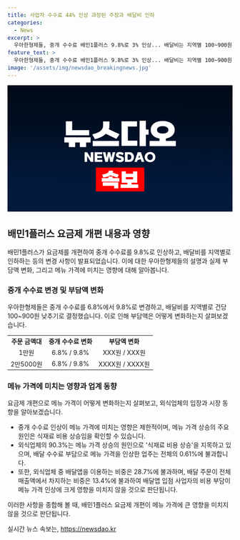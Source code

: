 ```yaml
---
title: 사업자 수수료 44% 인상 과장된 주장과 배달비 인하
categories:
  - News
excerpt: >
  우아한형제들, 중개 수수료 배민1플러스 9.8%로 3% 인상... 배달비는 지역별 100~900원 인하 우아한형제들은 최근 배민1플러스 요금제 개편으로 중개 수수료를 9.8%로 인상한 것에 대해 과장된 주장이라고 반박했다. 중개 수수료는 6.8%에서 9.8%로 변경되었으며, 이에 따른 인상분을 커 보이게 한 것이라고 설명했다. 또한, 변경된 중개 수수료는 배민1플러스에만 해당되며, 다른 배달앱에 비해 낮은 요율을 유지하겠다고 강조했다. 또한, 이번 변화로 인한 부담 변화를 고려할 때 총 비용 인상율은 0~7.9%에 불과하며, 메뉴 가격 인상의 주요 요인은 아니라고 덧붙였다. 해당 업체의 입장과 함께 외식업체 조사 결과와 비용 부담에 대한 설명을 통해 외식산업에 미치는 영향을 설명하였다.
feature_text: >
  우아한형제들, 중개 수수료 배민1플러스 9.8%로 3% 인상... 배달비는 지역별 100~900원 인하 우아한형제들은 최근 배민1플러스 요금제 개편으로 중개 수수료를 9.8%로 인상한 것에 대해 과장된 주장이라고 반박했다. 중개 수수료는 6.8%에서 9.8%로 변경되었으며, 이에 따른 인상분을 커 보이게 한 것이라고 설명했다. 또한, 변경된 중개 수수료는 배민1플러스에만 해당되며, 다른 배달앱에 비해 낮은 요율을 유지하겠다고 강조했다. 또한, 이번 변화로 인한 부담 변화를 고려할 때 총 비용 인상율은 0~7.9%에 불과하며, 메뉴 가격 인상의 주요 요인은 아니라고 덧붙였다. 해당 업체의 입장과 함께 외식업체 조사 결과와 비용 부담에 대한 설명을 통해 외식산업에 미치는 영향을 설명하였다.
image: '/assets/img/newsdao_breakingnews.jpg'
---
```


<p><img src="/assets/img/newsdao_breakingnews.jpg" alt="koreaapp 속보" /></p>

<h2 data-ke-size="size26">배민1플러스 요금제 개편 내용과 영향</h2>

<p data-ke-size="size16">배민1플러스가 요금제를 개편하여 중개 수수료를 9.8%로 인상하고, 배달비를 지역별로 인하하는 등의 변경 사항이 발표되었습니다. 이에 대한 우아한형제들의 설명과 실제 부담액 변화, 그리고 메뉴 가격에 미치는 영향에 대해 알아봅니다.</p>

<h3 data-ke-size="size24">중개 수수료 변경 및 부담액 변화</h3>

<p data-ke-size="size16">우아한형제들은 중개 수수료를 6.8%에서 9.8%로 변경하고, 배달비를 지역별로 건당 100~900원 낮추기로 결정했습니다. 이로 인해 부담액은 어떻게 변화하는지 살펴보겠습니다.</p>

<table>
  <tr>
    <td style="text-align: center; height: 17px;"><b>주문 금액대</b></td>
    <td style="text-align: center; height: 17px;"><b>중개 수수료 변화</b></td>
    <td style="text-align: center; height: 17px;"><b>부담액 변화</b></td>
  </tr>
  <tr>
    <td style="text-align: center; height: 17px;">1만원</td>
    <td style="text-align: center; height: 17px;">6.8% / 9.8%</td>
    <td style="text-align: center; height: 17px;">XXX원 / XXX원</td>
  </tr>
  <tr>
    <td style="text-align: center; height: 17px;">2만5000원</td>
    <td style="text-align: center; height: 17px;">6.8% / 9.8%</td>
    <td style="text-align: center; height: 17px;">XXXX원 / XXXX원</td>
  </tr>
</table>

<h3 data-ke-size="size24">메뉴 가격에 미치는 영향과 업계 동향</h3>

<p data-ke-size="size16">요금제 개편으로 메뉴 가격이 어떻게 변화하는지 살펴보고, 외식업체의 입장과 시장 동향을 알아보겠습니다.</p>

<ul>
  <li>중개 수수료 인상이 메뉴 가격에 미치는 영향은 제한적이며, 메뉴 가격 상승의 주요 원인은 식재료 비용 상승임을 확인할 수 있습니다.</li>
  <li>외식업체의 90.3%는 메뉴 가격 상승의 원인으로 '식재료 비용 상승'을 지목하고 있으며, 배달 수수료 부담으로 메뉴 가격을 인상한 업주는 전체의 0.61%에 불과합니다.</li>
  <li>또한, 외식업체 중 배달앱을 이용하는 비중은 28.7%에 불과하며, 배달 주문이 전체 매출액에서 차지하는 비중은 13.4%에 불과하여 배달앱 입점 사업자의 비용 부담이 메뉴 가격 인상에 크게 영향을 미치지 않을 것으로 판단됩니다.</li>
</ul>

<p data-ke-size="size16">이러한 사항을 종합해 볼 때, 배민1플러스 요금제 개편이 메뉴 가격에 큰 영향을 미치지 않을 것으로 판단됩니다.</p>
실시간 뉴스 속보는, <a href="https://newsdao.kr" rel="dofollow">https://newsdao.kr</a>


